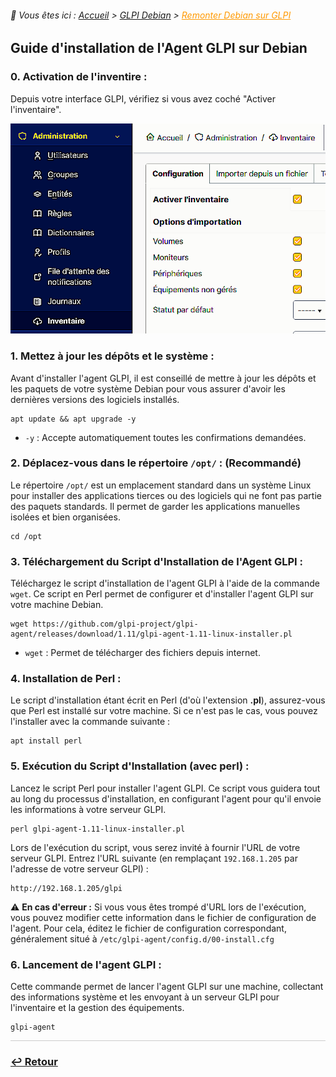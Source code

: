 <link rel="stylesheet" type="text/css" href="../../assets/css/principal-theme.css">

###### 📂 Vous êtes ici : [Accueil](../../index.md) > [GLPI Debian](../glpi-debian/index.md) > <a href="" style="color: #ff9900; text-decoration: underline;">Remonter Debian sur GLPI</a>

## Guide d'installation de l'Agent GLPI sur Debian

### 0. Activation de l'inventire : 
Depuis votre interface GLPI, vérifiez si vous avez coché "Activer l'inventaire".

![](/assets/images/glpi_inventaire_actif.png)

### 1. **Mettez à jour les dépôts et le système :**
Avant d'installer l'agent GLPI, il est conseillé de mettre à jour les dépôts et les paquets de votre système Debian pour vous assurer d'avoir les dernières versions des logiciels installés.

```
apt update && apt upgrade -y
```
- `-y` : Accepte automatiquement toutes les confirmations demandées.

### 2. **Déplacez-vous dans le répertoire `/opt/` :** (Recommandé)
Le répertoire `/opt/` est un emplacement standard dans un système Linux pour installer des applications tierces ou des logiciels qui ne font pas partie des paquets standards. Il permet de garder les applications manuelles isolées et bien organisées.

```
cd /opt
```


### 3. **Téléchargement du Script d'Installation de l'Agent GLPI :**
Téléchargez le script d'installation de l'agent GLPI à l'aide de la commande `wget`. Ce script en Perl permet de configurer et d'installer l'agent GLPI sur votre machine Debian.

```
wget https://github.com/glpi-project/glpi-agent/releases/download/1.11/glpi-agent-1.11-linux-installer.pl
```
- `wget` : Permet de télécharger des fichiers depuis internet.

### 4. **Installation de Perl :**
Le script d'installation étant écrit en Perl (d'où l'extension **.pl**), assurez-vous que Perl est installé sur votre machine. Si ce n'est pas le cas, vous pouvez l'installer avec la commande suivante :

```
apt install perl
```

### 5. **Exécution du Script d'Installation (avec perl) :**
Lancez le script Perl pour installer l'agent GLPI. Ce script vous guidera tout au long du processus d'installation, en configurant l'agent pour qu'il envoie les informations à votre serveur GLPI.

```
perl glpi-agent-1.11-linux-installer.pl
```

Lors de l'exécution du script, vous serez invité à fournir l'URL de votre serveur GLPI. Entrez l'URL suivante (en remplaçant `192.168.1.205` par l'adresse de votre serveur GLPI) :

```
http://192.168.1.205/glpi
```
⚠️ **En cas d'erreur :** Si vous vous êtes trompé d'URL lors de l'exécution, vous pouvez modifier cette information dans le fichier de configuration de l'agent. Pour cela, éditez le fichier de configuration correspondant, généralement situé à `/etc/glpi-agent/config.d/00-install.cfg`

### 6. **Lancement de l'agent GLPI :**
Cette commande permet de lancer l'agent GLPI sur une machine, collectant des informations système et les envoyant à un serveur GLPI pour l'inventaire et la gestion des équipements.
```
glpi-agent
```

<hr style="border: 1px solid #ccc; height: 1px; background-color: #ccc; border: none;">

### **[↩️ Retour](../glpi-debian/index.md)**